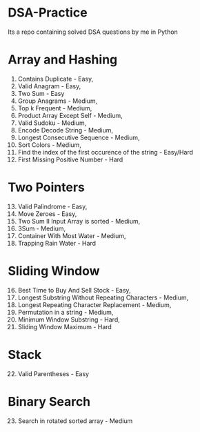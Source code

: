 # DSA-Practice
Its a repo containing solved DSA questions by me in Python

# Array and Hashing
1. Contains Duplicate - Easy,
2. Valid Anagram - Easy,
3. Two Sum - Easy
4. Group Anagrams - Medium,
5. Top k Frequent - Medium,
6. Product Array Except Self - Medium,
7. Valid Sudoku - Medium,
8. Encode Decode String - Medium,
9. Longest Consecutive Sequence - Medium,
10. Sort Colors - Medium,
11. Find the index of the first occurence of the string - Easy/Hard
12. First Missing Positive Number - Hard

# Two Pointers
13. Valid Palindrome - Easy,
14. Move Zeroes - Easy,
15. Two Sum II Input Array is sorted - Medium,
16. 3Sum - Medium,
17. Container With Most Water - Medium, 
18. Trapping Rain Water - Hard

# Sliding Window
16. Best Time to Buy And Sell Stock - Easy,
17. Longest Substring Without Repeating Characters - Medium,
18. Longest Repeating Character Replacement - Medium,
19. Permutation in a string - Medium,
20. Minimum Window Substring - Hard,
21. Sliding Window Maximum - Hard

# Stack
22. Valid Parentheses - Easy

# Binary Search
23. Search in rotated sorted array - Medium

